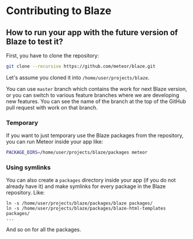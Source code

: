 # Contributing to Blaze

## How to run your app with the future version of Blaze to test it?

First, you have to clone the repository:

```bash
git clone --recursive https://github.com/meteor/blaze.git
```

Let's assume you cloned it into `/home/user/projects/blaze`.

You can use `master` branch which contains the work for next Blaze version, or you can switch to various
feature branches where we are developing new features.
You can see the name of the branch at the top of the GitHub pull request with work on that branch.

### Temporary

If you want to just temporary use the Blaze packages from the repository, you can run Meteor inside your app like:

```bash
PACKAGE_DIRS=/home/user/projects/blaze/packages meteor
```

### Using symlinks

You can also create a `packages` directory inside your app (if you do not already have it) and
make symlinks for every package in the Blaze repository. Like:

```
ln -s /home/user/projects/blaze/packages/blaze packages/
ln -s /home/user/projects/blaze/packages/blaze-html-templates packages/
...
```

And so on for all the packages.
